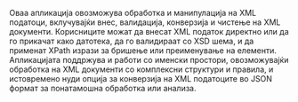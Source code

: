 Оваа апликација овозможува обработка и манипулација на XML податоци, вклучувајќи внес, валидација, конверзија и чистење на XML документи. Корисниците можат да внесат XML податок директно или да го прикачат како датотека, да го валидираат со XSD шема, и да применат XPath изрази за бришење или преименување на елементи. Апликацијата поддржува и работи со именски простори, овозможувајќи обработка на XML документи со комплексни структури и правила, и истовремено нуди опција за конверзија на XML податоците во JSON формат за понатамошна обработка или анализа.

